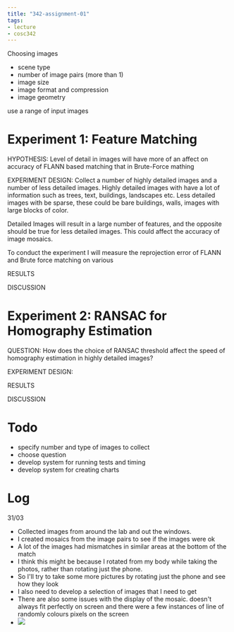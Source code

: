 ```yaml
---
title: "342-assignment-01"
tags: 
- lecture
- cosc342
---
```


Choosing images
- scene type
- number of image pairs (more than 1)
- image size
- image format and compression
- image geometry

use a range of input images

# Experiment 1: Feature Matching
HYPOTHESIS: 
Level of detail in images will have more of an affect on accuracy of FLANN based matching that in Brute-Force mathing

EXPERIMENT DESIGN:
Collect a number of highly detailed images and a number of less detailed images. Highly detailed images with have a lot of information such as trees, text, buildings, landscapes etc. Less detailed images with be sparse, these could be bare buildings, walls, images with large blocks of color.

Detailed Images will result in a large number of features, and the opposite should be true for less detailed images. This could affect the accuracy of image mosaics.

To conduct the experiment I will measure the reprojection error of FLANN and Brute force matching on various

RESULTS

DISCUSSION


# Experiment 2: RANSAC for Homography Estimation
QUESTION: How does the choice of RANSAC threshold affect the speed of homography estimation in highly detailed images?

EXPERIMENT DESIGN:

RESULTS

DISCUSSION


# Todo
- specify number and type of images to collect
- choose question
- develop system for running tests and timing
- develop system for creating charts

# Log
31/03
- Collected images from around the lab and out the windows.
- I created mosaics from the image pairs to see if the images were ok
- A lot of the images had mismatches in similar areas at the bottom of the match
- I think this might be because I rotated from my body while taking the photos, rather than rotating just the phone.
- So I'll try to take some more pictures by rotating just the phone and see how they look
- I also need to develop a selection of images that I need to get
- There are also some issues with the display of the mosaic. doesn't always fit perfectly on screen and there were a few instances of line of randomly colours pixels on the screen
- ![](https://i.imgur.com/tAw2HJQ.png)
